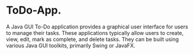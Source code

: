 # ToDo-App.
A Java GUI To-Do application provides a graphical user interface for users to manage their tasks. These applications typically allow users to create, view, edit, mark as complete, and delete tasks. They can be built using various Java GUI toolkits, primarily Swing or JavaFX.
